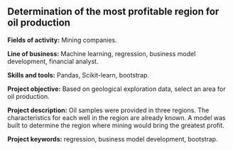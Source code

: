 ## Determination of the most profitable region for oil production

**Fields of activity:** Mining companies.

**Line of business:** Machine learning, regression, business model development, financial analyst.

**Skills and tools:** Pandas, Scikit-learn, bootstrap.

**Project objective:** Based on geological exploration data, select an area for oil production.

**Project description:** Oil samples were provided in three regions. The characteristics for each well in the region are already known. A model was built to determine the region where mining would bring the greatest profit.

**Project keywords:** regression, business model development, bootstrap.